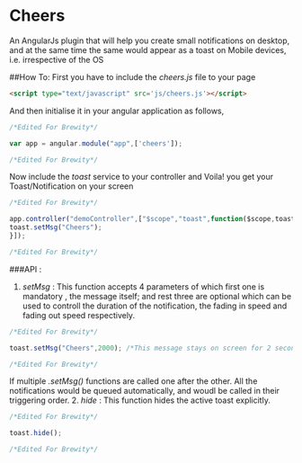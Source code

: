 # Cheers
An AngularJs plugin that will help you create small notifications on desktop, and at the same time the same would appear as a toast on Mobile devices, i.e. irrespective of the OS

##How To:
First you have to include the _cheers.js_ file to your page
```html
<script type="text/javascript" src='js/cheers.js'></script>
```
And then initialise it in your angular application as follows,
```js
/*Edited For Brewity*/

var app = angular.module("app",['cheers']);

/*Edited For Brewity*/
```
Now include the _toast_ service to your controller and Voila! you get your Toast/Notification on your screen
```js
/*Edited For Brewity*/

app.controller("demoController",["$scope","toast",function($scope,toast){
toast.setMsg("Cheers");
}]);

/*Edited For Brewity*/
```

###API  :
1. *setMsg* : This function accepts 4 parameters of which first one is mandatory , the message itself; and rest three are optional which can be used to controll the duration of the notification, the fading in speed and fading out speed respectively.
```js
/*Edited For Brewity*/

toast.setMsg("Cheers",2000); /*This message stays on screen for 2 seconds*/

/*Edited For Brewity*/
```
If multiple _.setMsg()_ functions are called one after the other. All the notifications would be queued automatically, and woudl be called in their triggering order.
2. *hide* : This function hides the active toast explicitly.
```js
/*Edited For Brewity*/

toast.hide();

/*Edited For Brewity*/
```
